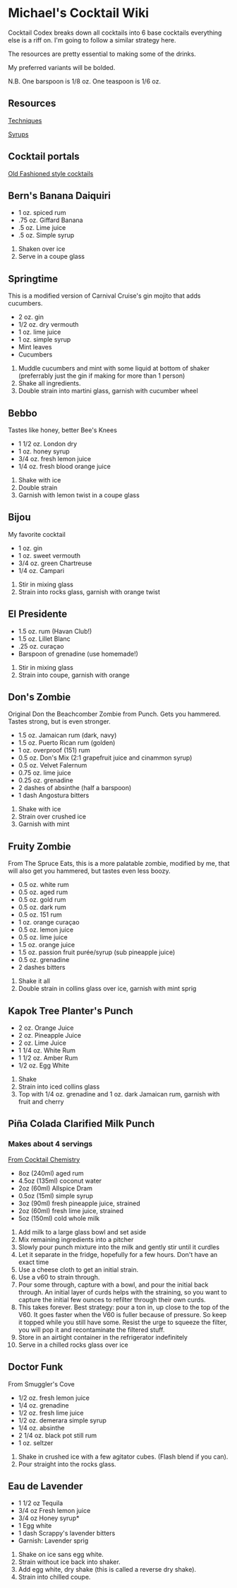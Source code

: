 # Michael's Cocktail Wiki

Cocktail Codex breaks down all cocktails into 6 base cocktails everything else
is a riff on. I'm going to follow a similar strategy here.

The resources are pretty essential to making some of the drinks.

My preferred variants will be bolded.

N.B. One barspoon is 1/8 oz. One teaspoon is 1/6 oz.

## Resources
[Techniques](techniques.md)

[Syrups](syrups.md)


## Cocktail portals
[Old Fashioned style cocktails](old_fashioned.md)

## Bern's Banana Daiquiri

- 1 oz. spiced rum
- .75 oz. Giffard Banana
- .5 oz. Lime juice
- .5 oz. Simple syrup

1. Shaken over ice
2. Serve in a coupe glass

## Springtime
This is a modified version of Carnival Cruise's gin mojito that adds cucumbers.

- 2 oz. gin
- 1/2 oz. dry vermouth
- 1 oz. lime juice
- 1 oz. simple syrup
- Mint leaves
- Cucumbers

1. Muddle cucumbers and mint with some liquid at bottom of shaker (preferrably
   just the gin if making for more than 1 person)
2. Shake all ingredients.
3. Double strain into martini glass, garnish with cucumber wheel

## Bebbo
Tastes like honey, better Bee's Knees

- 1 1/2 oz. London dry
- 1 oz. honey syrup
- 3/4 oz. fresh lemon juice
- 1/4 oz. fresh blood orange juice

1. Shake with ice
2. Double strain
3. Garnish with lemon twist in a coupe glass

## Bijou
My favorite cocktail

- 1 oz. gin
- 1 oz. sweet vermouth
- 3/4 oz. green Chartreuse
- 1/4 oz. Campari

1. Stir in mixing glass
2. Strain into rocks glass, garnish with orange twist

## El Presidente
- 1.5 oz. rum (Havan Club!)
- 1.5 oz. Lillet Blanc
- .25 oz. curaçao
- Barspoon of grenadine (use homemade!)

1. Stir in mixing glass
2. Strain into coupe, garnish with orange

## Don's Zombie
Original Don the Beachcomber Zombie from Punch. Gets you hammered. Tastes
strong, but is even stronger.

- 1.5 oz. Jamaican rum (dark, navy)
- 1.5 oz. Puerto Rican rum (golden)
- 1 oz. overproof (151) rum
- 0.5 oz. Don's Mix (2:1 grapefruit juice and cinammon syrup)
- 0.5 oz. Velvet Falernum
- 0.75 oz. lime juice
- 0.25 oz. grenadine
- 2 dashes of absinthe (half a barspoon)
- 1 dash Angostura bitters

1. Shake with ice
2. Strain over crushed ice
3. Garnish with mint

## Fruity Zombie
From The Spruce Eats, this is a more palatable zombie, modified by me, that will
also get you hammered, but tastes even less boozy.

- 0.5 oz. white rum
- 0.5 oz. aged rum
- 0.5 oz. gold rum
- 0.5 oz. dark rum
- 0.5 oz. 151 rum
- 1 oz. orange curaçao
- 0.5 oz. lemon juice
- 0.5 oz. lime juice
- 1.5 oz. orange juice
- 1.5 oz. passion fruit purée/syrup (sub pineapple juice)
- 0.5 oz. grenadine
- 2 dashes bitters

1. Shake it all
2. Double strain in collins glass over ice, garnish with mint sprig

## Kapok Tree Planter's Punch
- 2 oz. Orange Juice
- 2 oz. Pineapple Juice
- 2 oz. Lime Juice
- 1 1/4 oz. White Rum
- 1 1/2 oz. Amber Rum
- 1/2 oz. Egg White 

1. Shake
2. Strain into iced collins glass
3. Top with 1/4 oz. grenadine and 1 oz. dark Jamaican rum, garnish with fruit
   and cherry

## Piña Colada Clarified Milk Punch 
### Makes about 4 servings
[From Cocktail Chemistry](https://youtu.be/ZSBzzPvLk6c)

- 8oz (240ml) aged rum
- 4.5oz (135ml) coconut water
- 2oz (60ml) Allspice Dram
- 0.5oz (15ml) simple syrup
- 3oz (90ml) fresh pineapple juice, strained
- 2oz (60ml) fresh lime juice, strained
- 5oz (150ml) cold whole milk

1. Add milk to a large glass bowl and set aside
2. Mix remaining ingredients into a pitcher
3. Slowly pour punch mixture into the milk and gently stir until it curdles
4. Let it separate in the fridge, hopefully for a few hours. Don't have an exact
   time
5. Use a cheese cloth to get an initial strain.
6. Use a v60 to strain through.
7. Pour some through, capture with a bowl, and pour the initial back through. An
   initial layer of curds helps with the straining, so you want to capture the
   initial few ounces to refilter through their own curds.
8. This takes forever. Best strategy: pour a ton in, up close to the top of the
   V60. It goes faster when the V60 is fuller because of pressure. So keep it
   topped while you still have some. Resist the urge to squeeze the filter, you
   will pop it and recontaminate the filtered stuff.
9. Store in an airtight container in the refrigerator indefinitely
10. Serve in a chilled rocks glass over ice

## Doctor Funk
From Smuggler's Cove

- 1/2 oz. fresh lemon juice
- 1/4 oz. grenadine
- 1/2 oz. fresh lime juice
- 1/2 oz. demerara simple syrup
- 1/4 oz. absinthe
- 2 1/4 oz. black pot still rum
- 1 oz. seltzer

1. Shake in crushed ice with a few agitator cubes. (Flash blend if you can).
2. Pour straight into the rocks glass.

## Eau de Lavender

- 1 1/2 oz Tequila
- 3/4 oz Fresh lemon juice
- 3/4 oz Honey syrup*
- 1 Egg white
- 1 dash Scrappy's lavender bitters
- Garnish: Lavender sprig

1. Shake on ice sans egg white.
2. Strain without ice back into shaker.
3. Add egg white, dry shake (this is called a reverse dry shake).
4. Strain into chilled coupe.
